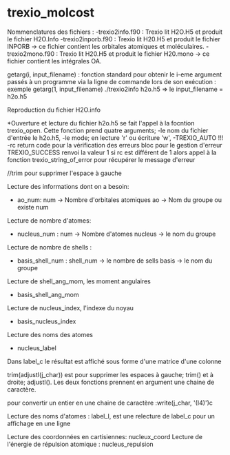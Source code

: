 # trexio_molcost
Nommenclatures des fichiers :
-trexio2info.f90 : Trexio lit H2O.H5 et produit le fichier H2O.Info
-trexio2inporb.f90 : Trexio lit H20.H5 et produit le fichier INPORB -> ce fichier contient les orbitales atomiques et moléculaires.
-trexio2mono.f90 : Trexio lit H20.H5 et produit le fichier H20.mono -> ce fichier contient les intégrales OA.

getarg(i, input_filename) : fonction standard pour obtenir le i-eme argument passés à un programme via la ligne de commande lors de son exécution : exemple getarg(1, input_filename)
./trexio2info h2o.h5 => le input_filename = h2o.h5 


Reproduction du fichier H2O.info

*Ouverture et lecture du fichier h2o.h5 se fait l'appel à la focntion trexio_open. Cette fonction prend quatre arguments; 
	-le nom du fichier d'entrée le h2o.h5,
	-le mode; en lecture 'r' ou écriture 'w',
	-TREXIO_AUTO !!!
	-rc return code pour la vérification des erreurs
bloc pour le gestion d'erreur 
	TREXIO_SUCCESS renvoi la valeur 1	 si rc est différent de 1 alors
	appel à la fonction trexio_string_of_error pour récupérer le message d'erreur

//trim pour supprimer l'espace à gauche

Lecture des informations dont on a besoin:
- ao_num: num -> Nombre d'orbitales atomiques
	   ao -> Nom du groupe ou existe num

Lecture de nombre d'atomes:
- nucleus_num : num -> Nombre d'atomes
		nucleus -> le nom du groupe

Lecture de nombre de shells :

- basis_shell_num : shell_num -> le nombre de sells
		    basis -> le nom du groupe 

Lecture de shell_ang_mom, les moment angulaires
- basis_shell_ang_mom

Lecture de nucleus_index, l'indexe du noyau
- basis_nucleus_index

Lecture des noms des atomes 
- nucleus_label

Dans label_c le résultat est affiché sous forme d'une matrice d'une colonne

trim(adjustl(j_char)) est pour supprimer les espaces à gauche; trim() et à droite; adjustl(). Les deux fonctions prennent en argument une chaine de caractère.

pour convertir un entier en une chaine de caractère :write(j_char, '(I4)')c 

Lecture des noms d'atomes : label_l, est une relecture de label_c pour un affichage en une ligne

Lecture des coordonnées en cartisiennes: nucleux_coord
Lecture de l'énergie de répulsion atomique : nucleus_repulsion     	

